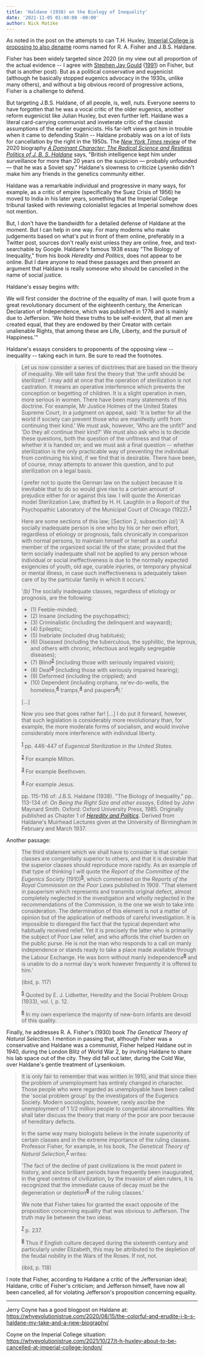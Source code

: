 ```yaml
---
title: 'Haldane (1938) on the Biology of Inequality'
date: '2021-11-05 01:40:00 -00:00'
author: Nick Matzke
---
```


As noted in the post on the attempts to can T.H. Huxley, <a href="https://www.imperial.ac.uk/equality/activities/history-group/">Imperial College is proposing to also dename</a> rooms named for R. A. Fisher and J.B.S. Haldane.  

Fisher has been widely targeted since 2020 (in my view out all proportion of the actual evidence -- I agree with <a href="https://www.proquest.com/docview/210620887?accountid=8424">Stephen Jay Gould</a> (<a href="https://pubmed.ncbi.nlm.nih.gov/11612599/">1991</a>) on Fisher</a>, but that is another post). But as a political conservative and eugenicist (although he basically stopped eugenics advocacy in the 1930s, unlike many others), and without a big obvious record of progressive actions, Fisher is a challenge to defend.

But targeting J.B.S. Haldane, of all people, is, well, nuts. Everyone seems to have forgotten that he was a vocal critic of the older eugenics, another reform eugenicist like Julian Huxley, but even further left. Haldane was a literal card-carrying communist and inveterate critic of the classist assumptions of the earlier eugenicists. His far-left views got him in trouble when it came to defending Stalin -- Haldane probably was on a lot of lists for cancellation by the right in the 1950s. The <a href="https://www.nytimes.com/2020/07/28/books/review/a-dominant-character-haldane-samanth-subramanian.html"><i> New York Times</i> review</a> of the 2020 biography <a href="https://en.wikipedia.org/wiki/A_Dominant_Character"><i>A Dominant Character: The Radical Science and Restless Politics of J. B. S. Haldane</i></a> says, "British intelligence kept him under surveillance for more than 20 years on the suspicion — probably unfounded — that he was a Soviet spy."  Haldane's slowness to criticize Lysenko didn't make him any friends in the genetics community either.  

Haldane was a remarkable individual and progressive in many ways, for example, as a critic of empire (specifically the Suez Crisis of 1956) he moved to India in his later years, something that the Imperial College tribunal tasked with reviewing colonialist legacies at Imperial somehow does not mention. 

But, I don't have the bandwidth for a detailed defense of Haldane at the moment.  But I can help in one way.  For many moderns who make judgements based on what's put in front of them online, preferably in a Twitter post, sources don't really exist unless they are online, free, and text-searchable by Google.  Haldane's famous 1938 essay "The Biology of Inequality," from his book <i>Heredity and Politics</i>, does not appear to be online.  But I dare anyone to read these passages and then present an argument that Haldane is really someone who should be cancelled in the name of social justice.

<!--more-->

Haldane's essay begins with:

We will first consider the doctrine of the equality of man. I will quote from a great revolutionary document of the eighteenth century, the American Declaration of Independence, which was published in 1776 and is mainly due to Jeffersion. 'We hold these truths to be self-evident, that all men are created equal, that they are endowed by their Creator with certain unalienable Rights, that among these are Life, Liberty, and the pursuit of Happiness.'"

Haldane's essays considers to proponents of the opposing view -- inequality -- taking each in turn. Be sure to read the footnotes.

<blockquote><div style="background-color: rgb(235, 235, 235);">Let us now consider a series of doctrines that are based on the theory of inequality. We will take first the theory that 'the unfit should be sterilized'. I may add at once that the operation of sterilization is not castration. It means an operative interference which prevents the conception or begetting of children. It is a slight operation in men, more serious in women. There have been many statements of this doctrine. For example, Mr Justice Holmes of the United States Supreme Court, in a judgment on appeal, said: 'It is better for all the world if society can prevent those who are manifestly unfit from continuing their kind.' We must ask, however, 'Who are the unfit?' and 'Do they all continue their kind?' We must also ask who is to decide these questions, both the question of the unfitness and that of whether it is handed on; and we must ask a final question -- whether sterilization is the only practicable way of preventing the individual from continuing his kind, if we find that is desirable. There have been, of course, mnay attempts to answer this question, and to put sterilization on a legal basis.

I prefer not to quote the German law on the subject because it is inevitable that to do so would give rise to a certain amount of prejudice either for or against this law. I will quote the American model Sterilization Law, drafted by H. H. Laughlin in a Report of the Psychopathic Laboratory of the Municipal Court of Chicago (1922).<sup><a href="#Haldane1938_footnote1">1</a></sup>

Here are some sections of this law; [Section 2, subsection <i>(a)</i>] 'A socially inadequate person is one who by his or her own effort, regardless of etiology or prognosis, fails chronically in comparison with normal persons, to maintain himself or herself as a useful member of the organized social life of the state; provided that the term socially inadequate shall not be applied to any person whose individual or social ineffectiveness is due to the normally expected exigencies of youth, old age, curable injuries, or temporary physical or mental illness, in case such ineffectiveness is adequately taken care of by the particular family in which it occurs.'

'<i>(b)</i> The socially inadequate classes, regardless of etiology or prognosis, are the following: 

<ul>
<li>(1) Feeble-minded; </li>
<li>(2) Insane (including the psychopathic); </li>
<li>(3) Criminalistic (including the delinquent and wayward); </li>
<li>(4) Epileptic; </li>
<li>(5) Inebriate (included drug habitués); </li>
<li>(6) Diseased (including the tuberculous, the syphilitic, the leprous, and others with chronic, infectious and legally segregable diseases); </li>
<li>(7) Blind<sup><a href="#Haldane1938_footnote2">2</a></sup> (including those with seriously impaired vision);</li> 
<li>(8) Deaf<sup><a href="#Haldane1938_footnote3">3</a></sup> (including those with seriously impaired hearing); </li>
<li>(9) Deformed (including the crippled); and </li>
<li>(10) Dependent (including orphans, ne'ev-do-wells, the homeless,<sup><a href="#Haldane1938_footnote4">4</a></sup> tramps,<sup><a href="#Haldane1938_footnote4">4</a></sup> and paupers<sup><a href="#Haldane1938_footnote4">4</a></sup>).'</li>
</ul>

[...]

Now you see that goes rather far! [...] I do put it forward, however, that such legislation is considerably more revolutionary than, for example, the more moderate forms of socialism, and would involve considerably more interference with individual liberty.

<a name="Haldane1938_footnote1"></a><sup><a href="#Haldane1938_footnote1">1</a></sup> pp. 446-447 of <i>Eugenical Sterilization in the United States</i>.

<a name="Haldane1938_footnote2"></a><sup><a href="#Haldane1938_footnote2">2</a></sup> For example Milton.

<a name="Haldane1938_footnote3"></a><sup><a href="#Haldane1938_footnote3">3</a></sup> For example Beethoven.

<a name="Haldane1938_footnote4"></a><sup><a href="#Haldane1938_footnote4">4</a></sup> For example Jesus.

pp. 115-116 of: J.B.S. Haldane (1938). "The Biology of Inequality." pp. 113-134 of: <i>On Being the Right Size and other essays</i>, Edited by John Maynard Smith. Oxford: Oxford University Press, 1985.  Originally published as Chapter 1 of <i><a href="https://www.routledge.com/Heredity-and-Politics/Haldane/p/book/9781138955141">Heredity and Politics</a></i>.   Derived from Haldane's Muirhead Lectures given at the University of Birmingham in February and March 1937.
</div></blockquote>

Another passage:

<blockquote><div style="background-color: rgb(235, 235, 235);">The third statement which we shall have to consider is that certain classes are congenitally superior to others, and that it is desirable that the superior classes should reproduce more rapidly. As an example of that type of thinking I will quote the <i>Report of the Committee of the Eugenics Society</i> (1910)<sup><a href="#">5</a></sup>, which commented on the <i>Reports of the Royal Commission on the Poor Laws</i> published in 1909. "That element in pauperism which represents and transmits original defect, almost completely neglected in the investigation and wholly neglected in the recommendations of the Commission, is the one we wish to take into consideration. The determination of this element is not a matter of opinion but of the application of methods of careful investigation. It is impossible to disregard the fact that the typical dependant who habitually received relief. Yet it is precisely the latter who is primarily the subject of Poor Law relief, and who affords the chief burden on the public purse. He is not the man who responds to a call on manly independence or stands ready to take a place made available through the Labour Exchange. He was born without manly independence<sup><a href="#">6</a></sup> and is unable to do a normal day's work however frequently it is offered to him.'

(ibid, p. 117)

<a name="Haldane1938_footnote5"></a><sup><a href="#Haldane1938_footnote5">5</a></sup> Quoted by E. J. Lidbetter, Heredity and the Social Problem Group (1933), vol. I, p. 12.


<a name="Haldane1938_footnote6"></a><sup><a href="#Haldane1938_footnote6">6</a></sup> In my own experience the majority of new-born infants are devoid of this quality.
</div></blockquote>

Finally, he addresses R. A. Fisher's (1930) book <i>The Genetical Theory of Natural Selection</i>. I mention in passing that, although Fisher was a conservative and Haldane was a communist, Fisher helped Haldane out in 1940, during the London Blitz of World War 2, by inviting Haldane to share his lab space out of the city.  They did fall out later, during the Cold War, over Haldane's gentle treatment of Lysenkoism.

<blockquote><div style="background-color: rgb(235, 235, 235);">It is only fair to remember that was written in 1910, and that since then the problem of unemployment has entirely changed in character. Those people who were regarded as unemployable have been called the 'social problem group' by the investigators of the Eugenics Society. Modern sociologists, however, rarely ascribe the unemployment of 1 1/2 million people to congential abnormalities. We shall later discuss the theory that many of the poor are poor because of hereditary defects.

In the same way many biologists believe in the innate superiority of certain classes and in the extreme importance of the ruling classes. Professor Fisher, for example, in his book, <i>The Genetical Theory of Natural Selection</i>,<sup><a href="#Haldane1938_footnote7">7</a></sup> writes:

'The fact of the decline of past civilizations is the most patent in history, and since brilliant periods have frequently been inaugurated, in the great centres of civilization, by the invasion of alien rulers, it is recognized that the immediate cause of decay must be the degeneration or depletion<sup><a href="#Haldane1938_footnote8">8</a></sup> of the ruling classes.' 

We note that Fisher takes for granted the exact opposite of the proposition concerning equality that was obvious to Jefferson. The truth may lie between the two ideas.

<a name="Haldane1938_footnote7"></a><sup><a href="#Haldane1938_footnote7">7</a></sup> p. 237.

<a name="Haldane1938_footnote8"></a><sup><a href="#Haldane1938_footnote8">8</a></sup> Thus if English culture decayed during the sixteenth century and particularly under Elizabeth, this may be attributed to the depletion of the feudal nobility in the Wars of the Roses. If not, not.

(ibid, p. 118)</div></blockquote>

I note that Fisher, according to Haldane a critic of the Jeffersonian ideal; Haldane, critic of Fisher's criticism; and Jefferson himself, have now all been cancelled, all for violating Jefferson's proposition concerning equality.

-----

Jerry Coyne has a good blogpost on Haldane at: https://whyevolutionistrue.com/2020/08/15/the-colorful-and-erudite-j-b-s-haldane-my-take-and-a-new-biography/ 

Coyne on the Imperial College situation:
https://whyevolutionistrue.com/2021/10/27/t-h-huxley-about-to-be-cancelled-at-imperial-college-london/
